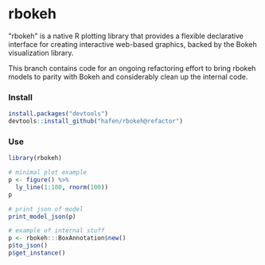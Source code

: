 # rbokeh

"rbokeh" is a native R plotting library that provides a flexible declarative interface for creating interactive web-based graphics, backed by the Bokeh visualization library.

This branch contains code for an ongoing refactoring effort to bring rbokeh models to parity with Bokeh and considerably clean up the internal code.

### Install

```r
install.packages("devtools")
devtools::install_github("hafen/rbokeh@refactor")
```

### Use

```r
library(rbokeh)

# minimal plot example
p <- figure() %>%
  ly_line(1:100, rnorm(100))
p

# print json of model
print_model_json(p)

# example of internal stuff
p <- rbokeh:::BoxAnnotation$new()
p$to_json()
p$get_instance()
```
